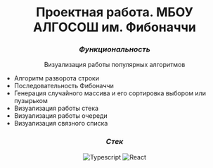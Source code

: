 <h1 align="center">Проектная работа. МБОУ АЛГОСОШ им. Фибоначчи</h1>

<h3 align="center"><i>Функциональность</i></h3>
<p align="center">Визуализация работы популярных алгоритмов</p>

<ul>
  <li>Алгоритм разворота строки</li>
  <li>Последовательность Фибоначчи</li>
  <li>Генерация случайного массива и его сортировка выбором или пузырьком</li>
  <li>Визуализация работы стека</li>
  <li>Визуализация работы очереди</li>
  <li>Визуализация связного списка</li>
</ul>

<h3 align="center"><i>Стек</i></h3>

<div align="center">
  
  ![Typescript](https://img.shields.io/badge/Typescript-7B68EE.svg?style=for-the-badge&logo=typescript&logoColor=white)
  ![React](https://img.shields.io/badge/React-7B68EE.svg?style=for-the-badge&logo=react&logoColor=white)
  
</div>
